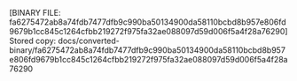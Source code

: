 [BINARY FILE: fa6275472ab8a74fdb7477dfb9c990ba50134900da58110bcbd8b957e806fd9679b1cc845c1264cfbb219272f975fa32ae088097d59d006f5a4f28a76290]
Stored copy: docs/converted-binary/fa6275472ab8a74fdb7477dfb9c990ba50134900da58110bcbd8b957e806fd9679b1cc845c1264cfbb219272f975fa32ae088097d59d006f5a4f28a76290

